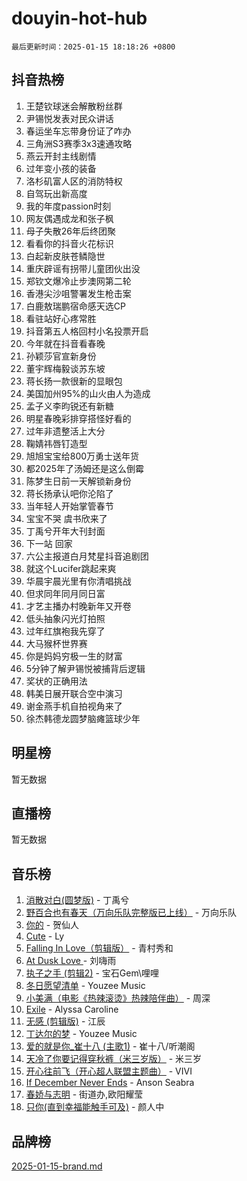 # douyin-hot-hub

`最后更新时间：2025-01-15 18:18:26 +0800`

## 抖音热榜

1. 王楚钦球迷会解散粉丝群
1. 尹锡悦发表对民众讲话
1. 春运坐车忘带身份证了咋办
1. 三角洲S3赛季3x3速通攻略
1. 燕云开封主线剧情
1. 过年变小孩的装备
1. 洛杉矶富人区的消防特权
1. 自驾玩出新高度
1. 我的年度passion时刻
1. 网友偶遇成龙和张子枫
1. 母子失散26年后终团聚
1. 看看你的抖音火花标识
1. 白起新皮肤苍鳞隐世
1. 重庆辟谣有拐带儿童团伙出没
1. 郑钦文爆冷止步澳网第二轮
1. 香港尖沙咀警署发生枪击案
1. 白鹿敖瑞鹏宿命感天选CP
1. 看驻站好心疼常胜
1. 抖音第五人格回村小名投票开启
1. 今年就在抖音看春晚
1. 孙颖莎官宣新身份
1. 董宇辉梅毅谈苏东坡
1. 蒋长扬一款很新的显眼包
1. 美国加州95%的山火由人为造成
1. 孟子义李昀锐还有新糖
1. 明星春晚彩排穿搭怪好看的
1. 过年非遗整活上大分
1. 鞠婧祎唇钉造型
1. 旭旭宝宝给800万勇士送年货
1. 都2025年了汤姆还是这么倒霉
1. 陈梦生日前一天解锁新身份
1. 蒋长扬承认吧你沦陷了
1. 当年轻人开始掌管春节
1. 宝宝不哭 虞书欣来了
1. 丁禹兮开年大刊封面
1. 下一站 回家
1. 六公主报道白月梵星抖音追剧团
1. 就这个Lucifer跳起来爽
1. 华晨宇晨光里有你清唱挑战
1. 但求同年同月同日富
1. 才艺主播办村晚新年又开卷
1. 低头抽象闪光灯拍照
1. 过年红旗袍我先穿了
1. 大马猴杯世界赛
1. 你是妈妈穷极一生的财富
1. 5分钟了解尹锡悦被捕背后逻辑
1. 奖状的正确用法
1. 韩美日展开联合空中演习
1. 谢金燕手机自拍视角来了
1. 徐杰韩德龙圆梦脑瘫篮球少年

## 明星榜

暂无数据

## 直播榜

暂无数据

## 音乐榜

1. [消散对白(圆梦版)](https://sf5-hl-cdn-tos.douyinstatic.com/obj/tos-cn-ve-2774/og4jB5I5IizzoZVAAAzWgBMAsMDWoArfwBOiFs) - 丁禹兮
1. [野百合也有春天（万向乐队完整版已上线）](https://sf5-hl-cdn-tos.douyinstatic.com/obj/tos-cn-ve-2774/oMnUxhRAMiAGBqDtIPBQ7ACYQZFlJCftcgeDJE) - 万向乐队
1. [你的](https://sf5-hl-cdn-tos.douyinstatic.com/obj/tos-cn-ve-2774/oYuIeKf42jB7sEV6B2upMdpYAgfrQWj0FeRegh) - 贺仙人
1. [Cute](https://sf5-hl-cdn-tos.douyinstatic.com/obj/tos-cn-ve-2774/o4IbIzHWKAAB4wsS5qMBRiiAlEBGTpQRNfFvuo) - Ly
1. [Falling In Love（剪辑版）](https://sf5-hl-cdn-tos.douyinstatic.com/obj/tos-cn-ve-2774/o8ajpA8zzgBPahbBIO8AcKGBLJezFCRd1wfP9f) - 青村秀和
1. [ At Dusk  Love ](https://sf5-hl-cdn-tos.douyinstatic.com/obj/tos-cn-ve-2774/o8CrpCf5CaYgI4ZrtQgMQAFEfuGqNnRSDQAPBc) - 刘嗨雨
1. [执子之手 (剪辑2)](https://sf5-hl-cdn-tos.douyinstatic.com/obj/tos-cn-ve-2774/oUoZLQjCc31XzqsBnBQUNgeKtYPBcgbFDwtfcu) - 宝石Gem\哩哩
1. [冬日愿望清单](https://sf5-hl-cdn-tos.douyinstatic.com/obj/tos-cn-ve-2774/oIIgUOeamCFCVAzxN6MFRLIBlLGpUqQxeeHrLE) - Youzee Music
1. [小美满（电影《热辣滚烫》热辣陪伴曲）](https://sf5-hl-cdn-tos.douyinstatic.com/obj/tos-cn-ve-2774/o0GAn2lSgfZIDUgtevCGDQYnFg4CwnrBaxbTZL) - 周深
1. [Exile](https://sf5-hl-cdn-tos.douyinstatic.com/obj/tos-cn-ve-2774/oYj4gAQTknKE3WW0Je8KGmQ7z1cA4FefwtbufD) - Alyssa Caroline
1. [无感 (剪辑版)](https://sf6-cdn-tos.douyinstatic.com/obj/tos-cn-ve-2774/o0eIsUzJBDlQaQFC5OFlgbMEZC1TFYBftOBn6p) - 江辰
1. [丁达尔的梦](https://sf5-hl-cdn-tos.douyinstatic.com/obj/tos-cn-ve-2774/oMU3WirUZBVQkAC9ccG5P2IQirziZM2RTInUY) - Youzee Music
1. [爱的就是你_崔十八 (主歌1)](https://sf5-hl-cdn-tos.douyinstatic.com/obj/tos-cn-ve-2774/oI5BO5DhFZ6UTcNCnZaOCBLtZ7WIMQGfgnXf5E) - 崔十八/听潮阁
1. [天冷了你要记得穿秋裤（米三岁版）](https://sf5-hl-cdn-tos.douyinstatic.com/obj/tos-cn-ve-2774/oQlIwVIDWiZ6BQilAorS7MA0AgCkQDvcZAdm1) - 米三岁
1. [开心往前飞（开心超人联盟主题曲）](https://sf5-hl-cdn-tos.douyinstatic.com/obj/tos-cn-ve-2774/9d8fb7c82cf1421fb93a9fe925275e0a) - VIVI
1. [If December Never Ends](https://sf5-hl-cdn-tos.douyinstatic.com/obj/tos-cn-ve-2774/oY1IQMoTgCFIBg8RZifyqlBBt1UFgitTYmxeOS) - Anson Seabra
1. [春娇与志明](https://sf5-hl-cdn-tos.douyinstatic.com/obj/tos-cn-ve-2774/e530d8fceb7044b39707d7f9ff54add1) - 街道办,欧阳耀莹
1. [只你(直到幸福能触手可及)](https://sf5-hl-cdn-tos.douyinstatic.com/obj/tos-cn-ve-2774/o0lBkRDzFTeaVSUz3ZZSCBVtZ5DIMQGfgmEAuE) - 颜人中

## 品牌榜

[2025-01-15-brand.md](2025-01-15-brand.md)

